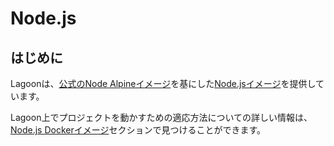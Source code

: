 # Node.js

## はじめに

Lagoonは、[公式のNode Alpineイメージ](https://hub.docker.com/_/node/)を基にした[Node.jsイメージ](https://github.com/uselagoon/lagoon-images/tree/main/images/node)を提供しています。

Lagoon上でプロジェクトを動かすための適応方法についての詳しい情報は、[Node.js Dockerイメージ](../docker-images/nodejs.md)セクションで見つけることができます。